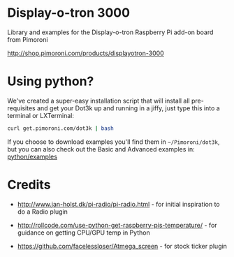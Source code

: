 Display-o-tron 3000
===================

Library and examples for the Display-o-tron Raspberry Pi add-on board from Pimoroni

http://shop.pimoroni.com/products/displayotron-3000


Using python?
=============

We've created a super-easy installation script that will install all pre-requisites and get your Dot3k up and running in a jiffy, just type this into a terminal or LXTerminal:

```bash
curl get.pimoroni.com/dot3k | bash
```

If you choose to download examples you'll find them in `~/Pimoroni/dot3k`, but you can also check out the Basic and Advanced examples in: [python/examples](python/examples)

Credits
=======

* http://www.jan-holst.dk/pi-radio/pi-radio.html - for initial inspiration to do a Radio plugin

* http://rollcode.com/use-python-get-raspberry-pis-temperature/ - for guidance on getting CPU/GPU temp in Python

* https://github.com/facelessloser/Atmega_screen - for stock ticker plugin
